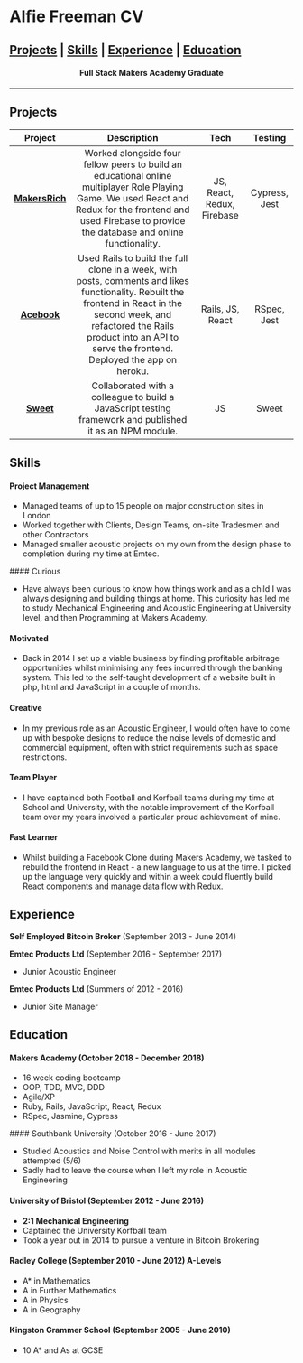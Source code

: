 # Alfie Freeman CV

[Projects](#projects) | [Skills](#skills) |  [Experience](#experience) | [Education](#education)
-----------------

<h4 align=center>Full Stack Makers Academy Graduate</h4>

-----------------

## Projects

|Project|Description|Tech|Testing|
|:-:|:-:|:-:|:-:|
|[__MakersRich__](https://github.com/toddpla/makersrich) |Worked alongside four fellow peers to build an educational online multiplayer Role Playing Game. We used React and Redux for the frontend and used Firebase to provide the database and online functionality. |JS, React, Redux, Firebase|Cypress, Jest|
|[__Acebook__](https://github.com/toddpla/acebook-stars) | Used Rails to build the full clone in a week, with posts, comments and likes functionality. Rebuilt the frontend in React in the second week, and refactored the Rails product into an API to serve the frontend. Deployed the app on heroku.|Rails, JS, React|RSpec, Jest|
|[__Sweet__](https://github.com/rbbri/sweet)| Collaborated with a colleague to build a JavaScript testing framework and published it as an NPM module. |JS|Sweet|

## Skills

#### Project Management

- Managed teams of up to 15 people on major construction sites in London
- Worked together with Clients, Design Teams, on-site Tradesmen and other Contractors
- Managed smaller acoustic projects on my own from the design phase to completion during my time at Emtec.


#### Curious

- Have always been curious to know how things work and as a child I was always designing and building things at home. This curiosity has led me to study Mechanical Engineering and Acoustic Engineering at University level, and then Programming at Makers Academy.   

#### Motivated

- Back in 2014 I set up a viable business by finding profitable arbitrage opportunities whilst minimising any fees incurred through the banking system. This led to the self-taught development of a website built in php, html and JavaScript in a couple of months.

#### Creative

- In my previous role as an Acoustic Engineer, I would often have to come up with bespoke designs to reduce the noise levels of domestic and commercial equipment, often with strict requirements such as space restrictions.

#### Team Player

- I have captained both Football and Korfball teams during my time at School and University, with the notable improvement of the Korfball team over my years involved a particular proud achievement of mine.

#### Fast Learner

- Whilst building a Facebook Clone during Makers Academy, we tasked to rebuild the frontend in React - a new language to us at the time. I picked up the language very quickly and within a week could fluently build React components and manage data flow with Redux.

## Experience

**Self Employed Bitcoin Broker** (September 2013 - June 2014)

**Emtec Products Ltd** (September 2016 - September 2017)    
- Junior Acoustic Engineer

**Emtec Products Ltd** (Summers of 2012 - 2016)   
- Junior Site Manager

## Education

#### Makers Academy (October 2018 - December 2018)

- 16 week coding bootcamp
- OOP, TDD, MVC, DDD
- Agile/XP
- Ruby, Rails, JavaScript, React, Redux
- RSpec, Jasmine, Cypress

#### Southbank University (October 2016 - June 2017)

- Studied Acoustics and Noise Control with merits in all modules attempted (5/6)
- Sadly had to leave the course when I left my role in Acoustic Engineering

#### University of Bristol (September 2012 - June 2016)

- __2:1 Mechanical Engineering__
- Captained the University Korfball team
- Took a year out in 2014 to pursue a venture in Bitcoin Brokering

#### Radley College (September 2010 - June 2012) A-Levels

- A* in Mathematics
- A in Further Mathematics
- A in Physics
- A in Geography

#### Kingston Grammer School (September 2005 - June 2010)

- 10 A* and As at GCSE
